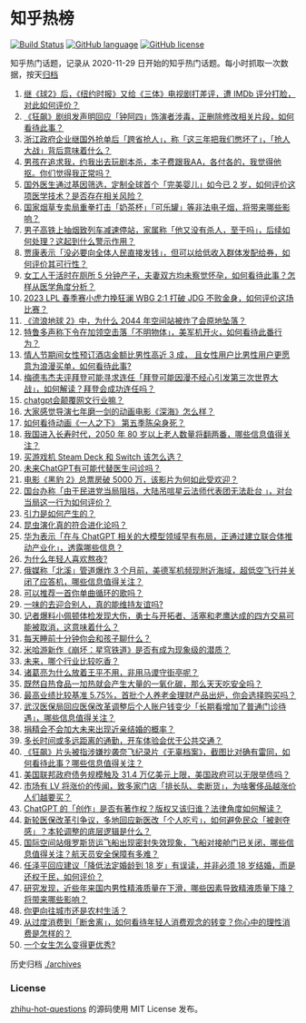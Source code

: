# 知乎热榜
[![Build Status](https://github.com/ToWeLong/zhihu-hot-questions/workflows/CI/badge.svg)](https://github.com/ToWeLong/zhihu-hot-questions/actions)
[![GitHub language](https://img.shields.io/badge/language-golang-orange.svg)](https://golang.org/)
[![GitHub license](https://img.shields.io/github/license/ToWeLong/zhihu-hot-questions)](https://github.com/ToWeLong/zhihu-hot-questions/blob/main/LICENSE)

知乎热门话题，记录从 2020-11-29 日开始的知乎热门话题。每小时抓取一次数据，按天[归档](./archives)

<!-- BEGIN -->

1. [继《球2》后，《纽约时报》又给《三体》电视剧打差评，遭 IMDb 评分打脸，对此如何评价？](https://www.zhihu.com/question/583395307)
1. [《狂飙》剧组发声明回应「钟阿四」饰演者涉毒，正删除修改相关片段，如何看待此事？](https://www.zhihu.com/question/583485786)
1. [浙江政府企业继国外抢单后「跨省抢人」，称「这三年把我们憋坏了」，「抢人大战」背后意味着什么？](https://www.zhihu.com/question/582971407)
1. [男孩在追求我，约我出去玩剧本杀，本子费跟我AA，各付各的，我觉得他抠。你们觉得我正常吗？](https://www.zhihu.com/question/581989296)
1. [国外医生通过基因筛选，定制全球首个「完美婴儿」如今已 2 岁，如何评价这项医学技术？是否存在相关风险？](https://www.zhihu.com/question/583377876)
1. [国家烟草专卖局重拳打击「奶茶杯」「可乐罐」等非法电子烟，将带来哪些影响？](https://www.zhihu.com/question/582980275)
1. [男子高铁上抽烟致列车减速停站，家属称「他又没有杀人，至于吗」，后续如何处理？这起到什么警示作用？](https://www.zhihu.com/question/583170276)
1. [贾康表示「没必要向全体人民直接发钱」，但可以给低收入群体发配给券，如何评价其可行性？](https://www.zhihu.com/question/583552885)
1. [女工人干活时在厕所 5 分钟产子，夫妻双方均未察觉怀孕，如何看待此事？怎样从医学角度分析？](https://www.zhihu.com/question/582956082)
1. [2023 LPL 春季赛小虎力挽狂澜 WBG 2:1 打破 JDG 不败金身，如何评价这场比赛？](https://www.zhihu.com/question/583444106)
1. [《流浪地球 2》中，为什么 2044 年空间站被炸了会原地坠落？](https://www.zhihu.com/question/580194787)
1. [特鲁多声称下令在加领空击落「不明物体」，美军机开火，如何看待此番行为？](https://www.zhihu.com/question/583551834)
1. [情人节期间女性预订酒店金额比男性高近 3 成， 且女性用户比男性用户更愿意为浪漫买单，如何看待此事?](https://www.zhihu.com/question/583551894)
1. [梅德韦杰夫评拜登可能寻求连任「拜登可能因漫不经心引发第三次世界大战」，如何解读？拜登会成功连任吗？](https://www.zhihu.com/question/583350781)
1. [chatgpt会颠覆网文行业嘛？](https://www.zhihu.com/question/582276511)
1. [大家感觉导演七年磨一剑的动画电影《深海》怎么样？](https://www.zhihu.com/question/580205153)
1. [如何看待动画《一人之下》 第五季陈朵身死？](https://www.zhihu.com/question/583148982)
1. [我国进入长寿时代，2050 年 80 岁以上老人数量将翻两番，哪些信息值得关注？](https://www.zhihu.com/question/583569696)
1. [买游戏机 Steam Deck 和 Switch 该怎么选？](https://www.zhihu.com/question/582923472)
1. [未来ChatGPT有可能代替医生问诊吗？](https://www.zhihu.com/question/580801093)
1. [电影《黑豹 2》总票房破 5000 万，该影片为何如此受欢迎？](https://www.zhihu.com/question/583273431)
1. [国台办称「由于民进党当局阻挡，大陆吊唁星云法师代表团无法赴台 」，对台当局这一行为如何评价？](https://www.zhihu.com/question/583347028)
1. [引力是如何产生的？](https://www.zhihu.com/question/19824220)
1. [昆虫演化真的符合进化论吗？](https://www.zhihu.com/question/583142351)
1. [华为表示「在与 ChatGPT 相关的大模型领域早有布局，正通过建立联合体推动产业化」，透露哪些信息？](https://www.zhihu.com/question/583147981)
1. [为什么年轻人喜欢熬夜?](https://www.zhihu.com/question/582518034)
1. [俄媒称「北溪」管道爆炸 3 个月前，美德军机频现附近海域，超低空飞行并关闭了应答机，哪些信息值得关注？](https://www.zhihu.com/question/583397449)
1. [可以推荐一首你单曲循环的歌吗？](https://www.zhihu.com/question/583546930)
1. [一味的去迎合别人，真的能维持友谊吗?](https://www.zhihu.com/question/576407365)
1. [记者爆料小佩顿体检发现大伤，勇士与开拓者、活塞和老鹰达成的四方交易可能被取消，这意味着什么？](https://www.zhihu.com/question/583351817)
1. [每天睡前十分钟你会和孩子聊什么？](https://www.zhihu.com/question/429774851)
1. [米哈游新作《崩坏：星穹铁道》是否有成为现象级的潜质？](https://www.zhihu.com/question/531184369)
1. [未来，哪个行业比较吃香？](https://www.zhihu.com/question/324178166)
1. [诸葛亮为什么放着王平不用，非用马谡守街亭呢？](https://www.zhihu.com/question/583318174)
1. [既然自热食品一加热就会产生大量的一氧化碳，那么天天吃安全吗？](https://www.zhihu.com/question/583236634)
1. [最高业绩比较基准 5.75%，首批个人养老金理财产品出炉，你会选择购买吗？](https://www.zhihu.com/question/583286086)
1. [武汉医保局回应医保改革调整后个人账户钱变少「长期看增加了普通门诊待遇」，哪些信息值得关注？](https://www.zhihu.com/question/582963164)
1. [捐精会不会加大未来出现近亲结婚的概率？](https://www.zhihu.com/question/33255871)
1. [多长时间或多远距离的通勤，开车体验会优于公共交通？](https://www.zhihu.com/question/582425918)
1. [《狂飙》片头被指涉嫌抄袭奈飞纪录片《无辜档案》，截图比对确有雷同，如何看待此事？哪些信息值得关注？](https://www.zhihu.com/question/583295941)
1. [美国联邦政府债务规模触及 31.4 万亿美元上限，美国政府可以无限举债吗？](https://www.zhihu.com/question/583556624)
1. [市场有 LV 将涨价的传闻，致多家门店「排长队、卖断货」，为啥奢侈品越涨价人们越要买？](https://www.zhihu.com/question/583557537)
1. [ChatGPT 的「创作」是否有著作权？版权又该归谁？法律角度如何解读？](https://www.zhihu.com/question/583485787)
1. [新轮医保改革引争议，多地回应新医改「个人吃亏」，如何避免民众「被剥夺感」？本轮调整的底层逻辑是什么？](https://www.zhihu.com/question/583560461)
1. [国际空间站俄罗斯货运飞船出现密封失效现象，飞船对接舱门已关闭，哪些信息值得关注？航天员安全保障有多难？](https://www.zhihu.com/question/583556330)
1. [任泽平回应建议「降低法定婚龄到 18 岁」有误读，并非必须 18 岁结婚，而是还权于民，如何评价？](https://www.zhihu.com/question/583551829)
1. [研究发现，近些年来国内男性精液质量在下滑，哪些因素导致精液质量下降？将带来哪些影响？](https://www.zhihu.com/question/583392171)
1. [你更向往城市还是农村生活？](https://www.zhihu.com/question/576880456)
1. [从过度消费到「断舍离」，如何看待年轻人消费观念的转变？你心中的理性消费是怎样的？](https://www.zhihu.com/question/582590094)
1. [一个女生怎么变得更优秀?](https://www.zhihu.com/question/583457896)

<!-- END -->

历史归档 [./archives](./archives)


### License
[zhihu-hot-questions](https://github.com/towelong/zhihu-hot-questions) 的源码使用 MIT License 发布。